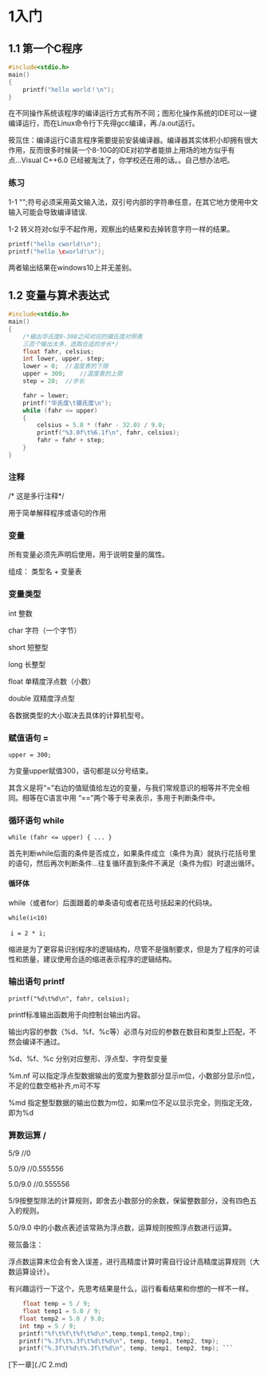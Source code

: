 # 1入门

## 1.1 第一个C程序

``` c
#include<stdio.h>
main()
{
	printf("hello world！\n");
}
```

在不同操作系统该程序的编译运行方式有所不同；图形化操作系统的IDE可以一键编译运行，而在Linux命令行下先得gcc编译，再./a.out运行。

筱氚住：编译运行C语言程序需要提前安装编译器。编译器其实体积小却拥有很大作用，反而很多时候装一个8-10G的IDE对初学者能排上用场的地方似乎有点...Visual C++6.0 已经被淘汰了，你学校还在用的话。。自己想办法吧。

### 练习

1-1 "";符号必须采用英文输入法，双引号内部的字符串任意，在其它地方使用中文输入可能会导致编译错误.

1-2 转义符对c似乎不起作用，观察出的结果和去掉转意字符一样的结果。

```c
printf("hello cworld!\n");	
printf("hello \cworld!\n");
```

两者输出结果在windows10上并无差别。



## 1.2 变量与算术表达式

```c
#include<stdio.h>	
main()	
{
	/*输出华氏度0-300之间对应的摄氏度对照表
	三百个输出太多，选取合适的步长*/
	float fahr, celsius;
	int lower, upper, step;
    lower = 0;	//温度表的下限
    upper = 300;	//温度表的上限
    step = 20;	//步长

    fahr = lower;
    printf("华氏度\t摄氏度\n");
    while (fahr <= upper)
    {
        celsius = 5.0 * (fahr - 32.0) / 9.0;
        printf("%3.0f\t%6.1f\n", fahr, celsius);
        fahr = fahr + step;
    }
}
```
### 注释

/* 这是多行注释*/

用于简单解释程序或语句的作用

### 变量

所有变量必须先声明后使用，用于说明变量的属性。

组成： 类型名 + 变量表

### 变量类型

int 整数

char	字符（一个字节）

short	短整型

long	长整型

float	单精度浮点数（小数）

double	双精度浮点型 

各数据类型的大小取决去具体的计算机型号。



### 赋值语句 =

`upper = 300;`

为变量upper赋值300，语句都是以分号结束。

其含义是将“=”右边的值赋值给左边的变量，与我们常规意识的相等并不完全相同。相等在C语言中用 “==”两个等于号来表示，多用于判断条件中。

### 循环语句 while

`while (fahr <= upper)
	{
		...
	}`

首先判断while后面的条件是否成立，如果条件成立（条件为真）就执行花括号里的语句，然后再次判断条件...往复循环直到条件不满足（条件为假）时退出循环。

#### 循环体

while（或者for）后面跟着的单条语句或者花括号括起来的代码块。

`while(i<10)`

​	`i = 2 * i;`

缩进是为了更容易识别程序的逻辑结构，尽管不是强制要求，但是为了程序的可读性和质量，建议使用合适的缩进表示程序的逻辑结构。

### 输出语句 printf

`printf("%d\t%d\n", fahr, celsius);`

printf标准输出函数用于向控制台输出内容。

输出内容的参数（%d、%f、%c等）必须与对应的参数在数目和类型上匹配，不然会编译不通过。

%d、%f、%c 分别对应整形、浮点型、字符型变量

%m.nf  可以指定浮点型数据输出的宽度为整数部分显示m位，小数部分显示n位，不足的位数空格补齐,m可不写

%md 指定整型数据的输出位数为m位，如果m位不足以显示完全，则指定无效，即为%d

### 算数运算 /

5/9	//0

5.0/9		//0.555556

5.0/9.0	//0.555556

5/9按整型除法的计算规则，即舍去小数部分的余数，保留整数部分，没有四色五入的规则。

5.0/9.0 中的小数点表述该常熟为浮点数，运算规则按照浮点数进行运算。



筱氚备注：

浮点数运算末位会有舍入误差，进行高精度计算时需自行设计高精度运算规则（大数运算设计）。

有兴趣运行一下这个，先思考结果是什么，运行看看结果和你想的一样不一样。

``` c
	float temp = 5 / 9;
	float temp1 = 5.0 / 9;
​	float temp2 = 5.0 / 9.0;
​	int tmp = 5 / 9;
​	printf("%f\t%f\t%f\t%d\n",temp,temp1,temp2,tmp);
​	printf("%.3f\t%.3f\t%d\t%d\n", temp, temp1, temp2, tmp);
​	printf("%.3f\t%d\t%.3f\t%d\n", temp, temp1, temp2, tmp); ```
```

[下一章](./C 2.md)

